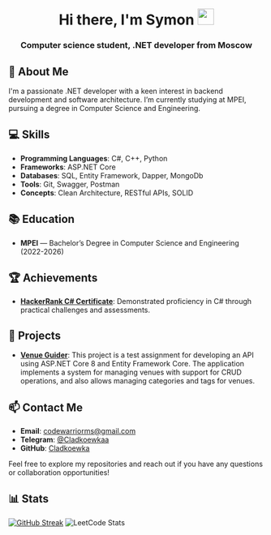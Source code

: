 <h1 align="center">Hi there, I'm Symon
<img src="https://github.com/blackcater/blackcater/raw/main/images/Hi.gif" height="32"/></h1>
<h3 align="center">Computer science student, .NET developer from Moscow</h3>

## 🚀 About Me

I'm a passionate .NET developer with a keen interest in backend development and software architecture. I’m currently studying at MPEI, pursuing a degree in Computer Science and Engineering.

## 💻 Skills

- **Programming Languages**: C#, C++, Python
- **Frameworks**: ASP.NET Core
- **Databases**: SQL, Entity Framework, Dapper, MongoDb
- **Tools**: Git, Swagger, Postman
- **Concepts**: Clean Architecture, RESTful APIs, SOLID

## 📚 Education

- **MPEI** — Bachelor’s Degree in Computer Science and Engineering (2022-2026)

## 🏆 Achievements

- **[HackerRank C# Certificate](https://www.hackerrank.com/certificates/iframe/27be20591f7b)**: Demonstrated proficiency in C# through practical challenges and assessments.


## 📂 Projects

- **[Venue Guider](https://github.com/Cladkoewka/VenueGuider)**: This project is a test assignment for developing an API using ASP.NET Core 8 and Entity Framework Core. The application implements a system for managing venues with support for CRUD operations, and also allows managing categories and tags for venues.

## 📫 Contact Me

- **Email**: [codewarriorms@gmail.com](mailto:codewarriorms@gmail.com)
- **Telegram**: [@Cladkoewkaa](https://t.me/Cladkoewkaa)
- **GitHub**: [Cladkoewka](https://github.com/Cladkoewka)

Feel free to explore my repositories and reach out if you have any questions or collaboration opportunities!

## 📊 Stats
  
[![GitHub Streak](https://github-readme-streak-stats.herokuapp.com/?user=Cladkoewka&theme=dark&background=11111)](https://git.io/streak-stats)
![LeetCode Stats](https://leetcard.jacoblin.cool/CLadkoewka?theme=dark&font=Roboto)




